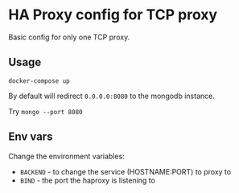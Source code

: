 # HA Proxy config for TCP proxy

Basic config for only one TCP proxy.

## Usage

`docker-compose up`

By default will redirect `0.0.0.0:8080` to the mongodb instance.

Try `mongo --port 8080`

## Env vars

Change the environment variables:

- `BACKEND` - to change the service (HOSTNAME:PORT) to proxy to
- `BIND` - the port the haproxy is listening to
